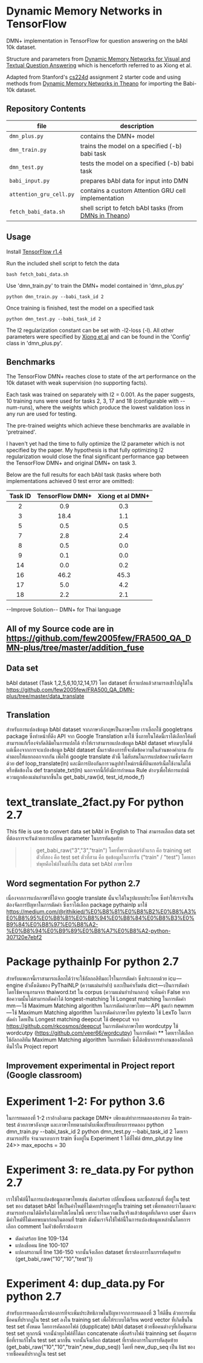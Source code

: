 # Dynamic Memory Networks in TensorFlow

DMN+ implementation in TensorFlow for question answering on the bAbI 10k dataset.

Structure and parameters from [Dynamic Memory Networks for Visual and Textual Question Answering](https://arxiv.org/abs/1603.01417) which is henceforth referred to as Xiong et al.

Adapted from Stanford's [cs224d](http://cs224d.stanford.edu/) assignment 2 starter code and using methods from [Dynamic Memory Networks in Theano](https://github.com/YerevaNN/Dynamic-memory-networks-in-Theano) for importing the Babi-10k dataset.

## Repository Contents
| file | description |
| --- | --- |
| `dmn_plus.py` | contains the DMN+ model |
| `dmn_train.py` | trains the model on a specified (-b) babi task|
| `dmn_test.py` | tests the model on a specified (-b) babi task |
| `babi_input.py` | prepares bAbI data for input into DMN |
| `attention_gru_cell.py` | contains a custom Attention GRU cell implementation |
| `fetch_babi_data.sh` | shell script to fetch bAbI tasks (from [DMNs in Theano](https://github.com/YerevaNN/Dynamic-memory-networks-in-Theano)) |

## Usage
Install [TensorFlow r1.4](https://www.tensorflow.org/install/)

Run the included shell script to fetch the data

	bash fetch_babi_data.sh

Use 'dmn_train.py' to train the DMN+ model contained in 'dmn_plus.py'

	python dmn_train.py --babi_task_id 2

Once training is finished, test the model on a specified task

	python dmn_test.py --babi_task_id 2

The l2 regularization constant can be set with -l2-loss (-l). All other parameters were specified by [Xiong et al](https://arxiv.org/abs/1603.01417) and can be found in the 'Config' class in 'dmn_plus.py'.

## Benchmarks
The TensorFlow DMN+ reaches close to state of the art performance on the 10k dataset with weak supervision (no supporting facts).

Each task was trained on separately with l2 = 0.001. As the paper suggests, 10 training runs were used for tasks 2, 3, 17 and 18 (configurable with --num-runs), where the weights which produce the lowest validation loss in any run are used for testing. 

The pre-trained weights which achieve these benchmarks are available in 'pretrained'.

I haven't yet had the time to fully optimize the l2 parameter which is not specified by the paper. My hypothesis is that fully optimizing l2 regularization would close the final significant performance gap between the TensorFlow DMN+ and original DMN+ on task 3. 

Below are the full results for each bAbI task (tasks where both implementations achieved 0 test error are omitted):

| Task ID | TensorFlow DMN+| Xiong et al DMN+ |
| :---: | :---: | :---: |
| 2 | 0.9 | 0.3 |
| 3 | 18.4 | 1.1 |
| 5 | 0.5 | 0.5 |
| 7 | 2.8 | 2.4 |
| 8 | 0.5 | 0.0 |
| 9 | 0.1 | 0.0 |
| 14 | 0.0 | 0.2 |
| 16 | 46.2 | 45.3 |
| 17 | 5.0 | 4.2 |
| 18 | 2.2 | 2.1 |

--Improve Solution--
DMN+ for Thai language
## All of my Source code are in https://github.com/few2005few/FRA500_QA_DMN-plus/tree/master/addition_fuse

## Data set 
bAbI dataset (Task 1,2,5,6,10,12,14,17)
โดย dataset ที่เราแปลแล้วสามารถเข้าไปดูได้ใน https://github.com/few2005few/FRA500_QA_DMN-plus/tree/master/data_translate

## Translation
สำหรับการแปลงข้อมูล bAbI dataset จากภาษาอังกฤษเป็นภาษาไทย เราเลือกใช้ googletrans package ซึ่งทำหน้าที่ดึง API จาก Google Translation มาใช้ ซึ่งภายในโค้ดนี้เราได้เลือกโค้ดที่สามารถแก้เรื่องจำกัดลิมิตในการแปลได้ ทำให้เราสามารถแปลงข้อมูล bAbI dataset พร้อมๆกันได้ แต่เนื่องจากการจะแปลงข้อมูล bAbI dataset นั้นเราต้องการที่จะตัดข้อความในส่วนของคำถาม กับคำตอบให้แยกออกจากกัน เพื่อให้ google translate ตัวนี้ ไม่สับสนในการแปลข้อความซึ่งจัดการด้วย def loop_translate(ln) และมีการป้องกันการวนลูปทำใหม่กรณีที่อินเทอร์เน็ตใช้งานไม่ได้ หรือขัดข้องใน  def translate_txt(ln) นอกจากนี้ก็ยังมีการกำหนด Rule ต่างๆเพื่อให้การแปลมีความถูกต้องแม่นยำมากขึ้นใน get_babi_raw(id, test_id,mode_f)
# text_translate_2fact.py  For python 2.7
This file is use to convert data set bAbI in English to Thai
สามารถเลือก data set ที่ต้องการจะรันด้วยการเปลี่ยน parameter ในบรรทัดสุดท้าย
>> get_babi_raw("3","3","train")
โดยที่พารามิเตอร์ตัวแรก คือ training set
ตัวที่สอง คือ test set
ตัวที่สาม คือ ชุดข้อมูลในการรัน ("train" / "test")
โดยเอาท์พุทคือไฟล์ใหม่ที่เป็น data set bAbI ภาษาไทย

## Word segmentation  For python 2.7
เนื่องจากการแปลภาษาที่ได้จาก google translate นั้นจะได้ในรูปแบบประโยค ซึ่งทำให้เราจำเป็นต้องจัดการปัญหาในการตัดคำ ซึ่งเราได้เลือก package pythainlp มาใช้
https://medium.com/@rithikied/%E0%B8%81%E0%B8%B2%E0%B8%A3%E0%B8%95%E0%B8%B1%E0%B8%94%E0%B8%84%E0%B8%B3%E0%B9%84%E0%B8%97%E0%B8%A2-%E0%B8%94%E0%B9%89%E0%B8%A7%E0%B8%A2-python-307120e7ebf2
# Package pythainlp  For python 2.7
สำหรับแพเกจนี้เราสามารถเลือกได้ว่าจะใช้อัลกอลิทึมอะไรในการตัดคำ ซึ่งประกอบด้วย
icu — engine ตัวดั้งเดิมของ PyThaiNLP (ความแม่นยำต่ำ) และเป็นค่าเริ่มต้น
dict — เป็นการตัดคำโดยใช้พจานุกรมจาก thaiword.txt ใน corpus (ความแม่นยำปานกลาง) จะคืนค่า False หากข้อความนั้นไม่สามารถตัดคำได้
longest-matching ใช้ Longest matching ในการตัดคำ
mm — ใช้ Maximum Matching algorithm ในการตัดคำภาษาไทย — API ชุดเก่า
newmm — ใช้ Maximum Matching algorithm ในการตัดคำภาษาไทย
pylexto ใช้ LexTo ในการตัดคำ โดยเป็น Longest matching
deepcut ใช้ deepcut จาก https://github.com/rkcosmos/deepcut ในการตัดคำภาษาไทย
wordcutpy ใช้ wordcutpy (https://github.com/veer66/wordcutpy) ในการตัดคำ
** โดยเราได้เลือกใช้อัลกอลิทึม Maximum Matching algorithm ในการตัดคำ ซึ่งได้อธิบาการทำงานของอัลกอลิทึมไว้ใน Project report

## Improvement experimental in Project report (Google classroom)
# Experiment 1-2:    For python 3.6
ในการทดลองที่ 1-2 เราอ้างอิงตาม package DMN+ เพียงแต่ทำการทดลองสองรอบ คือ train-test ด้วยภาษาอังกฤษ และภาษาไทยตามลำดับเพื่อเปรียบเทียบการทดลอง
python dmn_train.py --babi_task_id 2
python dmn_test.py --babi_task_id 2
โดยเราสามารถปรับ จำนวนรอบการ train ซึ่งอยู่ใน Experiment 1 ได้ที่ไฟล์ dmn_plut.py line 24>> max_epochs = 30

# Experiment 3: re_data.py  For python 2.7
เราใช้ไฟล์นี้ในการแปลงข้อมูลภาษาไทยเช่น ตัดคำสร้อย เปลี่ยนชื่อคน และชื่อสถานที่ ที่อยู่ใน test set ของ dataset bAbI ให้เป็นคำใหม่ที่ไม่เคยปรากฎอยู่ใน  training set เพื่อทดสอบว่าโมเดลจะสามารถทำงานได้ดีหรือไม่ภายใต้เงื่อนไขนี้ เพราะว่าในความเป็นจริงแล้วข้อมูลที่เกิดจาก user นั้นอาจมีคำใหม่ที่ไม่เคยพบมาก่อนในตอนที่ train
ดังนั้นเราจึงใช้ไฟล์นี้ในการแปลงข้อมูลเหล่านั้นโดยการเลือก comment ในหัวข้อที่เราต้องการ
- ตัดคำสร้อย line 109-134
- แปลงชื่อคน line 100-107
- แปลงสรถานที่ line 136-150
จากนั้นจึงเลือก dataset ที่เราต้องการในบรรทัดสุดท้าย (get_babi_raw("10","10","test"))

# Experiment 4: dup_data.py  For python 2.7
สำหรับการทดลองนี้เราต้องการที่จะเพิ่มประสิทธิภาพในปัญหาจากการทดลองที่ 3 ให้ดีขึ้น ด้วยการเพิ่มชื่อคนที่ปรากฎใน test set ลงใน training set เพื่อให้ระบบได้เรียน word vector ที่เกิดขึ้นใน test set ทั้งหมด โดยการคัดลอกไฟล์ (dupplicate) bAbI dataset ด้วยชื่อคนต่างๆที่เกิดขึ้นตาม test set ทุกกรณี จากนั้นำทุกไฟล์ที่ได้มา concatenate  เพื่อสร้างไฟล์ trainning set ที่คลุมรายชื่อที่เราแก้ไขใน test set มากขึ้น 
จากนั้นจึงเลือก dataset ที่เราต้องการในบรรทัดสุดท้าย (get_babi_raw("10","10","train",new_dup_seq))
โดยที่ new_dup_seq เป็น list ของรายชื่อคนที่ปรากฎใน test set
